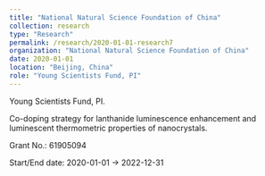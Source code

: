 ```yaml
---
title: "National Natural Science Foundation of China"
collection: research
type: "Research"
permalink: /research/2020-01-01-research7
organization: "National Natural Science Foundation of China"
date: 2020-01-01
location: "Beijing, China"
role: "Young Scientists Fund, PI"
---
```


Young Scientists Fund, PI.

Co-doping strategy for lanthanide luminescence enhancement and luminescent thermometric properties of nanocrystals.

Grant No.: 61905094

Start/End date: 2020-01-01 → 2022-12-31

